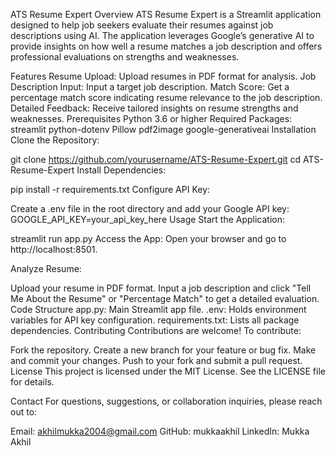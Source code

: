 ATS Resume Expert
Overview
ATS Resume Expert is a Streamlit application designed to help job seekers evaluate their resumes against job descriptions using AI. The application leverages Google’s generative AI to provide insights on how well a resume matches a job description and offers professional evaluations on strengths and weaknesses.

Features
Resume Upload: Upload resumes in PDF format for analysis.
Job Description Input: Input a target job description.
Match Score: Get a percentage match score indicating resume relevance to the job description.
Detailed Feedback: Receive tailored insights on resume strengths and weaknesses.
Prerequisites
Python 3.6 or higher
Required Packages:
streamlit
python-dotenv
Pillow
pdf2image
google-generativeai
Installation
Clone the Repository:

git clone https://github.com/yourusername/ATS-Resume-Expert.git
cd ATS-Resume-Expert
Install Dependencies:

pip install -r requirements.txt
Configure API Key:

Create a .env file in the root directory and add your Google API key:
GOOGLE_API_KEY=your_api_key_here
Usage
Start the Application:

streamlit run app.py
Access the App: Open your browser and go to http://localhost:8501.

Analyze Resume:

Upload your resume in PDF format.
Input a job description and click "Tell Me About the Resume" or "Percentage Match" to get a detailed evaluation.
Code Structure
app.py: Main Streamlit app file.
.env: Holds environment variables for API key configuration.
requirements.txt: Lists all package dependencies.
Contributing
Contributions are welcome! To contribute:

Fork the repository.
Create a new branch for your feature or bug fix.
Make and commit your changes.
Push to your fork and submit a pull request.
License
This project is licensed under the MIT License. See the LICENSE file for details.

Contact
For questions, suggestions, or collaboration inquiries, please reach out to:

Email: akhilmukka2004@gmail.com
GitHub: mukkaakhil
LinkedIn: Mukka Akhil
